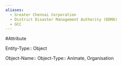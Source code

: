 ```yaml
---
aliases:
  - Greater Chennai Corporation
  - District Disaster Management Authority (DDMA)
  - GCC
---
```

#Attribute

Entity-Type:: Object

Object-Name:: 
Object-Type:: Animate, Organisation
